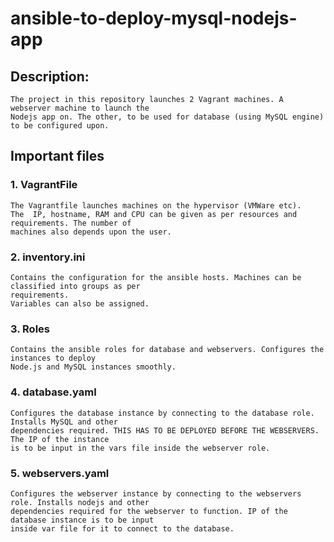 # ansible-to-deploy-mysql-nodejs-app

## Description:
	 
	The project in this repository launches 2 Vagrant machines. A webserver machine to launch the 
    Nodejs app on. The other, to be used for database (using MySQL engine) to be configured upon.

## Important files

### 1. VagrantFile
	The Vagrantfile launches machines on the hypervisor (VMWare etc).
    The  IP, hostname, RAM and CPU can be given as per resources and requirements. The number of 
    machines also depends upon the user.

### 2. inventory.ini
    Contains the configuration for the ansible hosts. Machines can be classified into groups as per 
    requirements. 
    Variables can also be assigned.
	
### 3. Roles
    Contains the ansible roles for database and webservers. Configures the instances to deploy 
    Node.js and MySQL instances smoothly.

### 4. database.yaml
    Configures the database instance by connecting to the database role. Installs MySQL and other 
    dependencies required. THIS HAS TO BE DEPLOYED BEFORE THE WEBSERVERS. The IP of the instance 
    is to be input in the vars file inside the webserver role.

### 5. webservers.yaml
    Configures the webserver instance by connecting to the webservers role. Installs nodejs and other 
    dependencies required for the webserver to function. IP of the database instance is to be input 
    inside var file for it to connect to the database.
